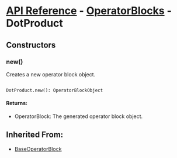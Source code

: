 # [API Reference](../../API.md) - [OperatorBlocks](../OperatorBlocks.md) - DotProduct

## Constructors

### new()

Creates a new operator block object.

```

DotProduct.new(): OperatorBlockObject

```

#### Returns:

* OperatorBlock: The generated operator block object.

## Inherited From:

* [BaseOperatorBlock](BaseOperatorBlock.md)
